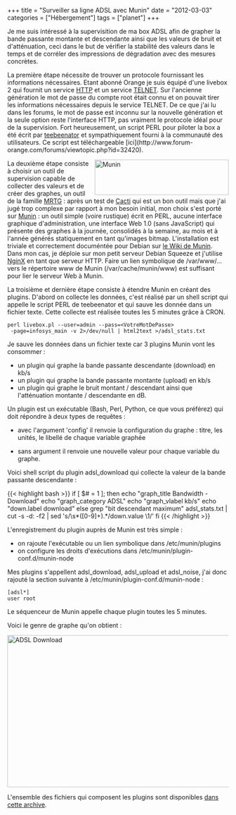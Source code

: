 +++
title = "Surveiller sa ligne ADSL avec Munin"
date = "2012-03-03"
categories = ["Hébergement"]
tags = ["planet"]
+++


Je me suis intéressé à la supervisition de ma box ADSL afin de grapher la
bande passante montante et descendante ainsi que les valeurs de bruit et
d'atténuation, ceci dans le but de vérifier la stabilité des valeurs dans le
temps et de corréler des impressions de dégradation avec des mesures
concrètes.

La première étape nécessite de trouver un protocole fournissant les
informations nécessaires. Etant abonné Orange je suis équipé d'une livebox 2
qui fournit un service [HTTP](http://fr.wikipedia.org/wiki/HTTP) et un service
[TELNET](http://fr.wikipedia.org/wiki/TELNET). Sur l'ancienne génération le
mot de passe du compte root était connu et on pouvait tirer les informations
nécessaires depuis le service TELNET. De ce que j'ai lu dans les forums, le mot
de passe est inconnu sur la nouvelle génération et la seule option reste
l'interface HTTP, pas vraiment le protocole idéal pour de la supervision. Fort
heureusement, un script PERL pour piloter la box a été écrit par
[teebeenator](http://www.forum-orange.com/forums/profile.php?id=29572) et
sympathiquement fourni à la communauté des utilisateurs. Ce script est
téléchargeable [ici](http://www.forum-
orange.com/forums/viewtopic.php?id=32420).

 <img style="width: 305px; height: 80px;" alt="Munin" src="images/06x
/munin-logo.png" align="right" /> La deuxième étape consiste à choisir un
outil de supervision capable de collecter des valeurs et de créer des graphes,
un outil de la famille [MRTG](http://fr.wikipedia.org/wiki/MRTG) : après un
test de [Cacti](http://www.cacti.net/) qui est un bon outil mais que j'ai jugé
trop complexe par rapport à mon besoin initial, mon choix s'est porté sur
[Munin](http://munin-monitoring.org/) : un outil simple (voire rustique) écrit
en PERL, aucune interface graphique d'administration, une interface Web 1.0
(sans JavaScript) qui présente des graphes à la journée, consolidés à la
semaine, au mois et à l'année générés statiquement en tant qu'images
bitmap. L'installation est triviale et correctement documéntée pour Debian sur
[le Wiki de Munin](http://munin-monitoring.org/wiki/Documentation). Dans mon
cas, je déploie sur mon petit serveur Debian Squeeze et j'utilise
[NginX](http://fr.wikipedia.org/wiki/Nginx) en tant que serveur HTTP. Faire un
lien symbolique de /var/www/... vers le répertoire www de Munin
(/var/cache/munin/www) est suffisant pour lier le serveur Web à Munin.

La troisième et dernière étape consiste à étendre Munin en créant des
plugins. D'abord on collecte les données, c'est réalisé par un shell script
qui appelle le script PERL de teebeenator et qui sauve les donnée dans un
fichier texte. Cette collecte est réalisée toutes les 5 minutes grâce à
CRON.

    perl livebox.pl --user=admin --pass=<VotreMotDePasse>
     -page=infosys_main -v 2>/dev/null | html2text >/adsl_stats.txt

Je sauve les données dans un fichier texte car 3 plugins Munin vont les
consommer :

*    un plugin qui graphe la bande passante descendante (download) en kb/s
*    un plugin qui graphe la bande passante montante (upload) en kb/s
*    un plugin qui graphe le bruit montant / descendant ainsi que l'atténuation
montante / descendante en dB.

Un plugin est un exécutable (Bash, Perl, Python, ce que vous préférez) qui
doit répondre à deux types de requêtes :

- avec l'argument 'config' il renvoie la configuration du graphe : titre, les
unités, le libellé de chaque variable graphée

- sans argument il renvoie une nouvelle valeur pour chaque variable du graphe.

Voici shell script du plugin adsl_download qui collecte la valeur de la bande
passante descendante :

{{< highlight bash >}}
    if [ $# = 1 ]; then
     echo "graph_title Bandwidth - Download"
     echo "graph_category ADSL"
     echo "graph_vlabel kb/s"
     echo "down.label download"
    else
     grep "bit descendant maximum" adsl_stats.txt | cut -s -d: -f2
     | sed 's/\s*\([0-9]\+\).*/down.value \1/'
    fi
{{< /highlight >}}

L'enregistrement du plugin auprès de Munin est très simple :

-    on rajoute l'exécutable ou un lien symbolique dans /etc/munin/plugins
-    on configure les droits d'exécutions dans /etc/munin/plugin-conf.d/munin-node

Mes plugins s'appellent adsl_download, adsl_upload et adsl_noise, j'ai donc
rajouté la section suivante à /etc/munin/plugin-conf.d/munin-node :

    [adsl*]
    user root

Le séquenceur de Munin appelle chaque plugin toutes les 5 minutes.

Voici le genre de graphe qu'on obtient :

<img style="width: 509px; height: 345px;" alt="ADSL Download"
src="images/06x/download.png" />

L'ensemble des fichiers qui composent les plugins sont disponibles [dans cette
archive](documents/munin.zip).
